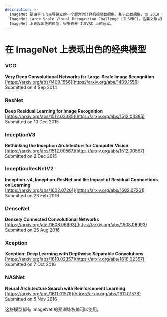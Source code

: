 ```yaml
---
description: >-
  ImageNet 是由李飞飞主导建立的一个超大的计算机视觉数据集。基于此数据集，自 2010 年至 2017 年举办 ImageNet 挑战赛，即
  ImageNet Large Scale Visual Recognition Challenge (ILSVRC)。这篇文章以时间顺序记录了在
  ImageNet 上表现出色的模型，很多也是 ILSVRC 上的冠军。
---
```


# 在 ImageNet 上表现出色的经典模型

### VGG <a id="VGG"></a>

**Very Deep Convolutional Networks for Large-Scale Image Recognition**  
[https://arxiv.org/abs/1409.1556](https://arxiv.org/abs/1409.1556)  
Submitted on 4 Sep 2014

### ResNet <a id="ResNet"></a>

**Deep Residual Learning for Image Recognition**  
[https://arxiv.org/abs/1512.03385](https://arxiv.org/abs/1512.03385)  
Submitted on 10 Dec 2015

### InceptionV3 <a id="InceptionV3"></a>

**Rethinking the Inception Architecture for Computer Vision**  
[https://arxiv.org/abs/1512.00567](https://arxiv.org/abs/1512.00567)  
Submitted on 2 Dec 2015

### InceptionResNetV2 <a id="InceptionResNetV2"></a>

**Inception-v4, Inception-ResNet and the Impact of Residual Connections on Learning**  
[https://arxiv.org/abs/1602.07261](https://arxiv.org/abs/1602.07261)  
Submitted on 23 Feb 2016

### DenseNet <a id="DenseNet"></a>

**Densely Connected Convolutional Networks**  
[https://arxiv.org/abs/1608.06993](https://arxiv.org/abs/1608.06993)  
Submitted on 25 Aug 2016

### Xception <a id="Xception"></a>

**Xception: Deep Learning with Depthwise Separable Convolutions**  
[https://arxiv.org/abs/1610.02357](https://arxiv.org/abs/1610.02357)  
Submitted on 7 Oct 2016

### NASNet <a id="NASNet"></a>

**Neural Architecture Search with Reinforcement Learning**  
[https://arxiv.org/abs/1611.01578](https://arxiv.org/abs/1611.01578)  
Submitted on 5 Nov 2016

这些模型都有 ImageNet 的预训练权值可以使用。  


